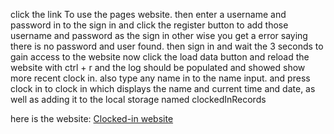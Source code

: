 click the link To use the pages website. then enter a username and password in to the sign in and click the register button to add those username and password as the sign in other wise you get a error saying there is no password and user found. then sign in and wait the 3 seconds to 
gain access to the website now click the load data button and reload the website with ctrl + r and the log should be populated and showed show more recent clock in. also type any name in to the name input.
and press clock in to clock in which displays the name and current time and date, as well as adding it to the local storage named clockedInRecords



here is the website: [Clocked-in website](https://wisewarwolf.github.io/Final-Project/index.html)
